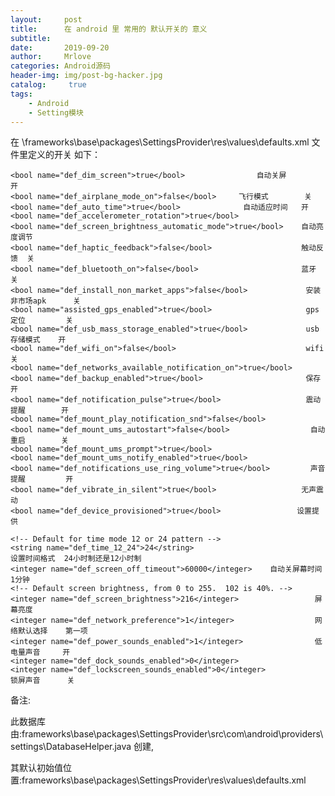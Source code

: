 ```yaml
---
layout:     post
title:      在 android 里 常用的 默认开关的 意义
subtitle:   
date:       2019-09-20
author:     Mrlove
categories: Android源码
header-img: img/post-bg-hacker.jpg
catalog: 	 true
tags:
    - Android
    - Setting模块
---
```

在 \frameworks\base\packages\SettingsProvider\res\values\defaults.xml 文件里定义的开关 如下：


    <bool name="def_dim_screen">true</bool>                自动关屏        开
    <bool name="def_airplane_mode_on">false</bool>     飞行模式        关
    <bool name="def_auto_time">true</bool>              自动适应时间   开
    <bool name="def_accelerometer_rotation">true</bool>   
    <bool name="def_screen_brightness_automatic_mode">true</bool>    自动亮度调节
    <bool name="def_haptic_feedback">false</bool>                    触动反馈  关
    <bool name="def_bluetooth_on">false</bool>                       蓝牙    关
    <bool name="def_install_non_market_apps">false</bool>             安装非市场apk      关
    <bool name="assisted_gps_enabled">true</bool>                     gps定位         关
    <bool name="def_usb_mass_storage_enabled">true</bool>             usb存储模式    开
    <bool name="def_wifi_on">false</bool>                             wifi      关
    <bool name="def_networks_available_notification_on">true</bool>   
    <bool name="def_backup_enabled">true</bool>                       保存             开
    <bool name="def_notification_pulse">true</bool>                   震动提醒        开
    <bool name="def_mount_play_notification_snd">false</bool>         
    <bool name="def_mount_ums_autostart">false</bool>                  自动重启        关
    <bool name="def_mount_ums_prompt">true</bool>
    <bool name="def_mount_ums_notify_enabled">true</bool>
    <bool name="def_notifications_use_ring_volume">true</bool>         声音提醒         开
    <bool name="def_vibrate_in_silent">true</bool>                   无声震动
    <bool name="def_device_provisioned">true</bool>                 设置提供
    
    <!-- Default for time mode 12 or 24 pattern -->
    <string name="def_time_12_24">24</string>                                设置时间格式  24小时制还是12小时制
    <integer name="def_screen_off_timeout">60000</integer>    自动关屏幕时间    1分钟
    <!-- Default screen brightness, from 0 to 255.  102 is 40%. -->
    <integer name="def_screen_brightness">216</integer>                 屏幕亮度
    <integer name="def_network_preference">1</integer>                  网络默认选择    第一项
    <integer name="def_power_sounds_enabled">1</integer>                低电量声音     开
    <integer name="def_dock_sounds_enabled">0</integer>                     
    <integer name="def_lockscreen_sounds_enabled">0</integer>               锁屏声音      关


备注:

此数据库由:frameworks\base\packages\SettingsProvider\src\com\android\providers\settings\DatabaseHelper.java 创建,

其默认初始值位置:frameworks\base\packages\SettingsProvider\res\values\defaults.xml 
